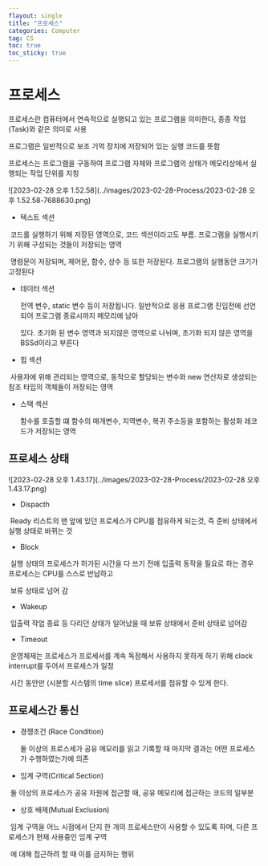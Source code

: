 ```yaml
---
flayout: single
title: "프로세스"
categories: Computer
tag: CS
toc: true
toc_sticky: true
---
```




# 프로세스

프로세스란 컴퓨터에서 연속적으로 실행되고 있는 프로그램을 의미한다, 종종 작업(Task)와 같은 의미로 사용

프로그램은 일반적으로 보조 기억 장치에 저장되어 있는 실행 코드를 뜻함

프로세스는 프로그램을 구동하여 프로그램 자체와 프로그램의 상태가 메모리상에서 실행되는 작업 단위를 지칭





![2023-02-28 오후 1.52.58](../images/2023-02-28-Process/2023-02-28 오후 1.52.58-7688630.png)



- 텍스트 섹션

​	코드를 실행하기 위해 저장된 영역으로, 코드 섹션이라고도 부름. 프로그램을 실행시키기 위해 구성되는 것들이 저장되는 영역

​	명령문이 저장되며, 제어문, 함수, 상수 등 또한 저장된다. 프로그램의 실행동안 크기가 고정된다



- 데이터 섹션

  전역 변수, static 변수 등이 저장됩니다. 일반적으로 응용 프로그램 진입전에 선언되어 프로그램 종료시까지 메모리에 남아 

  있다. 초기화 된 변수 영역과 되지않은 영역으로 나뉘며, 초기화 되지 않은 영역을 BSSd이라고 부른다

  

- 힙 섹션

​	사용자에 위해 관리되는 영역으로, 동적으로 할당되는 변수와 new 연산자로 생성되는 참조 타입의 객체들이 저장되는 영역



- 스택 섹션

 	함수를 호출할 떄 함수의 매개변수, 지역변수, 복귀 주소등을 포함하는 활성화 레코드가 저장되는 영역



## 프로세스 상태

![2023-02-28 오후 1.43.17](../images/2023-02-28-Process/2023-02-28 오후 1.43.17.png)

- Dispacth

​	Ready 리스트의 맨 앞에 있던 프로세스가 CPU를 점유하게 되는것, 즉 준비 상태에서 실행 상태로 바뀌는 것	

- Block

​	실행 상태의 프로세스가 허가된 시간을 다 쓰기 전에 입출력 동작을 필요로 하는 경우 프로세스는 CPU를 스스로 반납하고

​	보류 상태로 넘어 감

- Wakeup

​	입출력 작업 종료 등 다리던 상태가 일어났을 때 보류 상태에서 준비 상태로 넘어감

- Timeout

​	운영체제는 프로세스가 프로세서를 계속 독점해서 사용하지 못하게 하기 위해 clock interrupt를 두어서 프로세스가 일정 

​	시간 동안만 (시분할 시스템의 time slice) 프로세서를 점유할 수 있게 한다.

## 프로세스간 통신

- 경쟁조건 (Race Condition) 

  둘 이상의 프로스세가 공유 메모리를 읽고 기록할 때 마지막 결과는 어떤 프로세스가 수행하였는가에 의존



- 임계 구역(Critical Section)

​		둘 이상의 프로세스가 공유 자원에 접근할 때, 공유 메모리에 접근하는 코드의 일부분



- 상호 배제(Mutual Exclusion)

​		임계 구역을 어느 시점에서 단지 한 개의 프로세스만이 사용할 수 있도록 하며, 다른 프로세스가 현재 사용중인 임계 구역

​		에 대해 접근하려 할 때 이를 금지하는 행위



